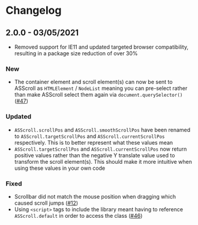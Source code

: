 Changelog
===

## 2.0.0 - 03/05/2021

- Removed support for IE11 and updated targeted browser compatibility, resulting in a package size reduction of over 30%

### New
- The container element and scroll element(s) can now be sent to ASScroll as `HTMLElement` / `NodeList` meaning you can pre-select rather than make ASScroll select them again via `document.querySelector()` ([#47](https://github.com/ashthornton/asscroll/issues/47))

### Updated
- `ASScroll.scrollPos` and `ASScroll.smoothScrollPos` have been renamed to `ASScroll.targetScrollPos` and `ASScroll.currentScrollPos` respectively. This is to better represent what these values mean
- `ASScroll.targetScrollPos` and `ASScroll.currentScrollPos` now return positive values rather than the negative Y translate value used to transform the scroll element(s). This should make it more intuitive when using these values in your own code

### Fixed
- Scrollbar did not match the mouse position when dragging which caused scroll jumps ([#12](https://github.com/ashthornton/asscroll/issues/12))
- Using `<script>` tags to include the library meant having to reference `ASScroll.default` in order to access the class ([#46](https://github.com/ashthornton/asscroll/issues/46))


